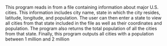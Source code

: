 This program reads in from a file containing information about major U.S. cities. This information includes city name, state in which the city resides, latitude, longitude, and population. The user can then enter a state to view all cities from that state included in the file as well as their coordinates and population. The program also returns the total population of all the cities from that state. Finally, this program outputs all cities with a population between 1 million and 2 million
